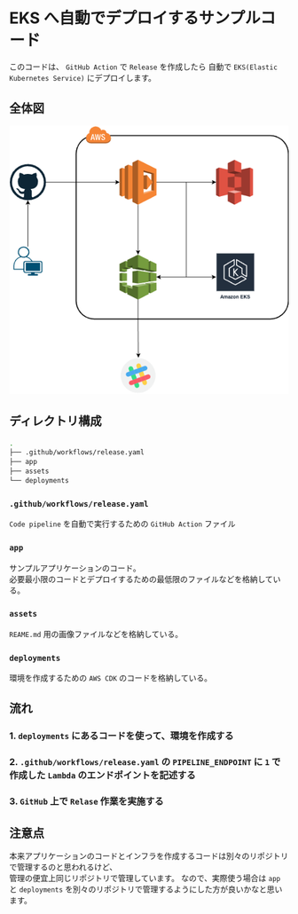 # EKS へ自動でデプロイするサンプルコード

このコードは、 `GitHub Action` で `Release` を作成したら
自動で `EKS(Elastic Kubernetes Service)` にデプロイします。

## 全体図

![全体図](./assets/overall.png)

## ディレクトリ構成

```bash
.
├── .github/workflows/release.yaml
├── app
├── assets
└── deployments
```

### `.github/workflows/release.yaml`

`Code pipeline` を自動で実行するための `GitHub Action` ファイル

### `app`

サンプルアプリケーションのコード。  
必要最小限のコードとデプロイするための最低限のファイルなどを格納している。

### `assets`

`REAME.md` 用の画像ファイルなどを格納している。

### `deployments`

環境を作成するための `AWS CDK` のコードを格納している。


## 流れ

### 1. `deployments` にあるコードを使って、環境を作成する

### 2. `.github/workflows/release.yaml` の `PIPELINE_ENDPOINT` に `1` で作成した `Lambda` のエンドポイントを記述する

### 3. `GitHub` 上で `Relase` 作業を実施する

## 注意点
本来アプリケーションのコードとインフラを作成するコードは別々のリポジトリで管理するのと思われるけど、  
管理の便宜上同じリポジトリで管理しています。
なので、実際使う場合は `app` と `deployments` を別々のリポジトリで管理するようにした方が良いかなと思います。
